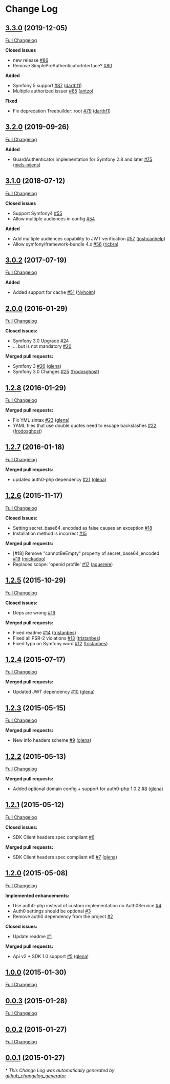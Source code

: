 # Change Log

## [3.3.0](https://github.com/auth0/jwt-auth-bundle/tree/3.3.0) (2019-12-05)
[Full Changelog](https://github.com/auth0/jwt-auth-bundle/compare/3.2.0...3.3.0)


**Closed issues**
- new release [\#86](https://github.com/auth0/jwt-auth-bundle/issues/86)
- Remove SimplePreAuthenticatorInterface? [\#80](https://github.com/auth0/jwt-auth-bundle/issues/80)

**Added**
- Symfony 5 support [\#87](https://github.com/auth0/jwt-auth-bundle/pull/87) ([darthf1](https://github.com/darthf1))
- Multiple authorized issuer [\#85](https://github.com/auth0/jwt-auth-bundle/pull/85) ([antzo](https://github.com/antzo))

**Fixed**
- Fix deprecation Treebuilder::root [\#79](https://github.com/auth0/jwt-auth-bundle/pull/79) ([darthf1](https://github.com/darthf1))

## [3.2.0](https://github.com/auth0/jwt-auth-bundle/tree/3.2.0) (2019-09-26)
[Full Changelog](https://github.com/auth0/jwt-auth-bundle/compare/3.1.0...3.2.0)

**Added**
- GuardAuthenticator implementation for Symfony 2.8 and later [\#75](https://github.com/auth0/jwt-auth-bundle/pull/75) ([niels-nijens](https://github.com/niels-nijens))

## [3.1.0](https://github.com/auth0/jwt-auth-bundle/tree/3.1.0) (2018-07-12)
[Full Changelog](https://github.com/auth0/jwt-auth-bundle/compare/3.0.2...3.1.0)

**Closed issues**
- Support Symfony4 [\#55](https://github.com/auth0/jwt-auth-bundle/issues/55)
- Allow multiple audiences in config [\#54](https://github.com/auth0/jwt-auth-bundle/issues/54)

**Added**
- Add multiple audiences capability to JWT verification [\#57](https://github.com/auth0/jwt-auth-bundle/pull/57) ([joshcanhelp](https://github.com/joshcanhelp))
- Allow symfony/framework-bundle 4.x [\#56](https://github.com/auth0/jwt-auth-bundle/pull/56) ([ricbra](https://github.com/ricbra))

## [3.0.2](https://github.com/auth0/jwt-auth-bundle/tree/3.0.2) (2017-07-19)
[Full Changelog](https://github.com/auth0/jwt-auth-bundle/compare/2.0.0...3.0.2)

**Added**
- Added support for cache [\#51](https://github.com/auth0/jwt-auth-bundle/pull/51) ([Nyholm](https://github.com/Nyholm))

## [2.0.0](https://github.com/auth0/jwt-auth-bundle/tree/2.0.0) (2016-01-29)
[Full Changelog](https://github.com/auth0/jwt-auth-bundle/compare/1.2.8...2.0.0)

**Closed issues:**

- Symfony 3.0 Upgrade [\#24](https://github.com/auth0/jwt-auth-bundle/issues/24)
- ... but is not mandatory [\#20](https://github.com/auth0/jwt-auth-bundle/issues/20)

**Merged pull requests:**

- Symfony 3 [\#26](https://github.com/auth0/jwt-auth-bundle/pull/26) ([glena](https://github.com/glena))
- Symfony 3.0 Changes [\#25](https://github.com/auth0/jwt-auth-bundle/pull/25) ([frodosghost](https://github.com/frodosghost))

## [1.2.8](https://github.com/auth0/jwt-auth-bundle/tree/1.2.8) (2016-01-29)
[Full Changelog](https://github.com/auth0/jwt-auth-bundle/compare/1.2.7...1.2.8)

**Merged pull requests:**

- Fix YML sintax [\#23](https://github.com/auth0/jwt-auth-bundle/pull/23) ([glena](https://github.com/glena))
- YAML files that use double quotes need to escape backslashes [\#22](https://github.com/auth0/jwt-auth-bundle/pull/22) ([frodosghost](https://github.com/frodosghost))

## [1.2.7](https://github.com/auth0/jwt-auth-bundle/tree/1.2.7) (2016-01-18)
[Full Changelog](https://github.com/auth0/jwt-auth-bundle/compare/1.2.6...1.2.7)

**Merged pull requests:**

- updated auth0-php dependency [\#21](https://github.com/auth0/jwt-auth-bundle/pull/21) ([glena](https://github.com/glena))

## [1.2.6](https://github.com/auth0/jwt-auth-bundle/tree/1.2.6) (2015-11-17)
[Full Changelog](https://github.com/auth0/jwt-auth-bundle/compare/1.2.5...1.2.6)

**Closed issues:**

- Setting secret\_base64\_encoded as false causes an exception [\#18](https://github.com/auth0/jwt-auth-bundle/issues/18)
- Installation method is incorrect [\#15](https://github.com/auth0/jwt-auth-bundle/issues/15)

**Merged pull requests:**

- \[\#18\] Remove "cannotBeEmpty" property of secret\_base64\_encoded [\#19](https://github.com/auth0/jwt-auth-bundle/pull/19) ([mickadoo](https://github.com/mickadoo))
- Replaces scope: 'openid profile' [\#17](https://github.com/auth0/jwt-auth-bundle/pull/17) ([aguerere](https://github.com/aguerere))

## [1.2.5](https://github.com/auth0/jwt-auth-bundle/tree/1.2.5) (2015-10-29)
[Full Changelog](https://github.com/auth0/jwt-auth-bundle/compare/1.2.4...1.2.5)

**Closed issues:**

- Deps are wrong [\#16](https://github.com/auth0/jwt-auth-bundle/issues/16)

**Merged pull requests:**

- Fixed readme [\#14](https://github.com/auth0/jwt-auth-bundle/pull/14) ([tristanbes](https://github.com/tristanbes))
- Fixed all PSR-2 violations [\#13](https://github.com/auth0/jwt-auth-bundle/pull/13) ([tristanbes](https://github.com/tristanbes))
- Fixed typo on Symfony word [\#12](https://github.com/auth0/jwt-auth-bundle/pull/12) ([tristanbes](https://github.com/tristanbes))

## [1.2.4](https://github.com/auth0/jwt-auth-bundle/tree/1.2.4) (2015-07-17)
[Full Changelog](https://github.com/auth0/jwt-auth-bundle/compare/1.2.3...1.2.4)

**Merged pull requests:**

- Updated JWT dependency [\#10](https://github.com/auth0/jwt-auth-bundle/pull/10) ([glena](https://github.com/glena))

## [1.2.3](https://github.com/auth0/jwt-auth-bundle/tree/1.2.3) (2015-05-15)
[Full Changelog](https://github.com/auth0/jwt-auth-bundle/compare/1.2.2...1.2.3)

**Merged pull requests:**

- New info headers scheme [\#9](https://github.com/auth0/jwt-auth-bundle/pull/9) ([glena](https://github.com/glena))

## [1.2.2](https://github.com/auth0/jwt-auth-bundle/tree/1.2.2) (2015-05-13)
[Full Changelog](https://github.com/auth0/jwt-auth-bundle/compare/1.2.1...1.2.2)

**Merged pull requests:**

- Added optional domain config + support for auth0-php 1.0.2 [\#8](https://github.com/auth0/jwt-auth-bundle/pull/8) ([glena](https://github.com/glena))

## [1.2.1](https://github.com/auth0/jwt-auth-bundle/tree/1.2.1) (2015-05-12)
[Full Changelog](https://github.com/auth0/jwt-auth-bundle/compare/1.2.0...1.2.1)

**Closed issues:**

- SDK Client headers spec compliant [\#6](https://github.com/auth0/jwt-auth-bundle/issues/6)

**Merged pull requests:**

- SDK Client headers spec compliant \#6 [\#7](https://github.com/auth0/jwt-auth-bundle/pull/7) ([glena](https://github.com/glena))

## [1.2.0](https://github.com/auth0/jwt-auth-bundle/tree/1.2.0) (2015-05-08)
[Full Changelog](https://github.com/auth0/jwt-auth-bundle/compare/1.0.0...1.2.0)

**Implemented enhancements:**

- Use auth0-php instead of custom implementation no Auth0Service [\#4](https://github.com/auth0/jwt-auth-bundle/issues/4)
- Auth0 settings should be optional [\#3](https://github.com/auth0/jwt-auth-bundle/issues/3)
- Remove auth0 dependency from the project [\#2](https://github.com/auth0/jwt-auth-bundle/issues/2)

**Closed issues:**

- Update readme [\#1](https://github.com/auth0/jwt-auth-bundle/issues/1)

**Merged pull requests:**

- Api v2 + SDK 1.0 support [\#5](https://github.com/auth0/jwt-auth-bundle/pull/5) ([glena](https://github.com/glena))

## [1.0.0](https://github.com/auth0/jwt-auth-bundle/tree/1.0.0) (2015-01-30)
[Full Changelog](https://github.com/auth0/jwt-auth-bundle/compare/0.0.3...1.0.0)

## [0.0.3](https://github.com/auth0/jwt-auth-bundle/tree/0.0.3) (2015-01-28)
[Full Changelog](https://github.com/auth0/jwt-auth-bundle/compare/0.0.2...0.0.3)

## [0.0.2](https://github.com/auth0/jwt-auth-bundle/tree/0.0.2) (2015-01-27)
[Full Changelog](https://github.com/auth0/jwt-auth-bundle/compare/0.0.1...0.0.2)

## [0.0.1](https://github.com/auth0/jwt-auth-bundle/tree/0.0.1) (2015-01-27)


\* *This Change Log was automatically generated by [github_changelog_generator](https://github.com/skywinder/Github-Changelog-Generator)*

